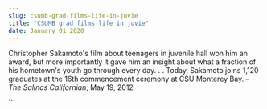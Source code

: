 ```yaml
---
slug: csumb-grad-films-life-in-juvie
title: "CSUMB grad films life in juvie"
date: January 01 2020
---
```


 
<p>
  Christopher Sakamoto's film about teenagers in juvenile hall won him an award,
  but more importantly it gave him an insight about what a fraction of his
  hometown's youth go through every day. . . Today, Sakamoto joins 1,120
  graduates at the 16th commencement ceremony at CSU Monterey Bay. –
  <em>The Salinas Californian</em>, May 19, 2012
</p>
```
